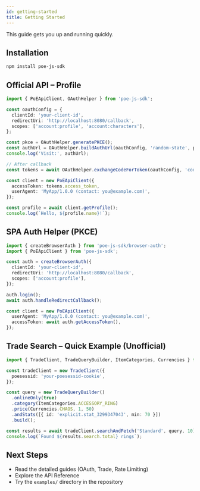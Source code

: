 ```yaml
---
id: getting-started
title: Getting Started
---
```


This guide gets you up and running quickly.

## Installation

```bash
npm install poe-js-sdk
```

## Official API – Profile

```ts
import { PoEApiClient, OAuthHelper } from 'poe-js-sdk';

const oauthConfig = {
  clientId: 'your-client-id',
  redirectUri: 'http://localhost:8080/callback',
  scopes: ['account:profile', 'account:characters'],
};

const pkce = OAuthHelper.generatePKCE();
const authUrl = OAuthHelper.buildAuthUrl(oauthConfig, 'random-state', pkce);
console.log('Visit:', authUrl);

// After callback
const tokens = await OAuthHelper.exchangeCodeForToken(oauthConfig, 'code', pkce.codeVerifier);

const client = new PoEApiClient({
  accessToken: tokens.access_token,
  userAgent: 'MyApp/1.0.0 (contact: you@example.com)',
});

const profile = await client.getProfile();
console.log(`Hello, ${profile.name}!`);
```

## SPA Auth Helper (PKCE)

```ts
import { createBrowserAuth } from 'poe-js-sdk/browser-auth';
import { PoEApiClient } from 'poe-js-sdk';

const auth = createBrowserAuth({
  clientId: 'your-client-id',
  redirectUri: 'http://localhost:8080/callback',
  scopes: ['account:profile'],
});

auth.login();
await auth.handleRedirectCallback();

const client = new PoEApiClient({
  userAgent: 'MyApp/1.0.0 (contact: you@example.com)',
  accessToken: await auth.getAccessToken(),
});
```

## Trade Search – Quick Example (Unofficial)

```ts
import { TradeClient, TradeQueryBuilder, ItemCategories, Currencies } from 'poe-js-sdk';

const tradeClient = new TradeClient({
  poesessid: 'your-poesessid-cookie',
});

const query = new TradeQueryBuilder()
  .onlineOnly(true)
  .category(ItemCategories.ACCESSORY_RING)
  .price(Currencies.CHAOS, 1, 50)
  .andStats([{ id: 'explicit.stat_3299347043', min: 70 }])
  .build();

const results = await tradeClient.searchAndFetch('Standard', query, 10);
console.log(`Found ${results.search.total} rings`);
```

## Next Steps

- Read the detailed guides (OAuth, Trade, Rate Limiting)
- Explore the API Reference
- Try the `examples/` directory in the repository

